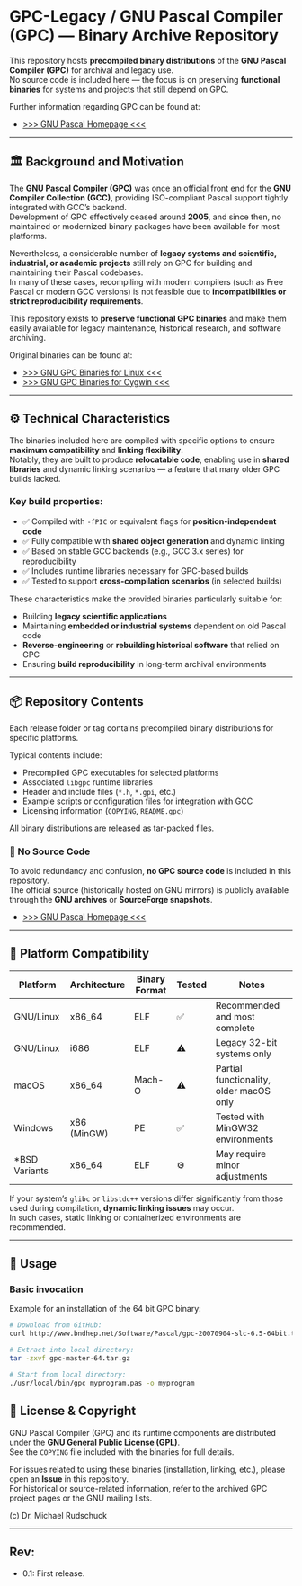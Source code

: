 # GPC-Legacy /  GNU Pascal Compiler (GPC) — Binary Archive Repository

This repository hosts **precompiled binary distributions** of the **GNU Pascal Compiler (GPC)** for archival and legacy use.  
No source code is included here — the focus is on preserving **functional binaries** for systems and projects that still depend on GPC.


Further information regarding GPC can be found at:

* [>>> GNU Pascal Homepage <<<](https://www.gnu-pascal.de)


---

## 🏛️ Background and Motivation

The **GNU Pascal Compiler (GPC)** was once an official front end for the **GNU Compiler Collection (GCC)**, providing ISO-compliant Pascal support tightly integrated with GCC’s backend.  
Development of GPC effectively ceased around **2005**, and since then, no maintained or modernized binary packages have been available for most platforms.

Nevertheless, a considerable number of **legacy systems and scientific, industrial, or academic projects** still rely on GPC for building and maintaining their Pascal codebases.  
In many of these cases, recompiling with modern compilers (such as Free Pascal or modern GCC versions) is not feasible due to **incompatibilities or strict reproducibility requirements**.

This repository exists to **preserve functional GPC binaries** and make them easily available for legacy maintenance, historical research, and software archiving.


Original binaries can be found at:

* [>>> GNU GPC Binaries for Linux <<<](https://www.bndhep.net/Software/Pascal/Pascal.html)
* [>>> GNU GPC Binaries for Cygwin <<<](http://www.foyeh.org/gpc.htm)



---

## ⚙️ Technical Characteristics

The binaries included here are compiled with specific options to ensure **maximum compatibility** and **linking flexibility**.  
Notably, they are built to produce **relocatable code**, enabling use in **shared libraries** and dynamic linking scenarios — a feature that many older GPC builds lacked.

### Key build properties:
- ✅ Compiled with `-fPIC` or equivalent flags for **position-independent code**  
- ✅ Fully compatible with **shared object generation** and dynamic linking  
- ✅ Based on stable GCC backends (e.g., GCC 3.x series) for reproducibility  
- ✅ Includes runtime libraries necessary for GPC-based builds  
- ✅ Tested to support **cross-compilation scenarios** (in selected builds)  

These characteristics make the provided binaries particularly suitable for:
- Building **legacy scientific applications**  
- Maintaining **embedded or industrial systems** dependent on old Pascal code  
- **Reverse-engineering** or **rebuilding historical software** that relied on GPC  
- Ensuring **build reproducibility** in long-term archival environments


---

## 📦 Repository Contents

Each release folder or tag contains precompiled binary distributions for specific platforms.

Typical contents include:
- Precompiled GPC executables for selected platforms  
- Associated `libgpc` runtime libraries
- Header and include files (`*.h`, `*.gpi`, etc.)
- Example scripts or configuration files for integration with GCC
- Licensing information (`COPYING`, `README.gpc`)


All binary distributions are released as tar-packed files.


### 🚫 No Source Code
To avoid redundancy and confusion, **no GPC source code** is included in this repository.  
The official source (historically hosted on GNU mirrors) is publicly available through the **GNU archives** or **SourceForge snapshots**.


* [>>> GNU Pascal Homepage <<<](https://www.gnu-pascal.de/gpc/h-index.html)

---

## 🧩 Platform Compatibility

| Platform | Architecture | Binary Format | Tested | Notes |
|-----------|---------------|----------------|---------|--------|
| GNU/Linux | x86_64 | ELF | ✅ | Recommended and most complete |
| GNU/Linux | i686 | ELF | ⚠️ | Legacy 32-bit systems only |
| macOS | x86_64 | Mach-O | ⚠️ | Partial functionality, older macOS only |
| Windows | x86 (MinGW) | PE | ✅ | Tested with MinGW32 environments |
| *BSD Variants | x86_64 | ELF | ⚙️ | May require minor adjustments |

If your system’s `glibc` or `libstdc++` versions differ significantly from those used during compilation, **dynamic linking issues** may occur.  
In such cases, static linking or containerized environments are recommended.

---

## 🧰 Usage

### Basic invocation



Example for an installation of the 64 bit GPC binary:

```bash
# Download from GitHub:
curl http://www.bndhep.net/Software/Pascal/gpc-20070904-slc-6.5-64bit.tar.gz -so gpc-master-64.tar.gz

# Extract into local directory:
tar -zxvf gpc-master-64.tar.gz

# Start from local directory:
./usr/local/bin/gpc myprogram.pas -o myprogram

```


## 📜 License & Copyright

GNU Pascal Compiler (GPC) and its runtime components are distributed under the **GNU General Public License (GPL)**.  
See the `COPYING` file included with the binaries for full details.


For issues related to using these binaries (installation, linking, etc.), please open an **Issue** in this repository.  
For historical or source-related information, refer to the archived GPC project pages or the GNU mailing lists.

(c) Dr. Michael Rudschuck
   

---

## Rev:
* 0.1: First release.
